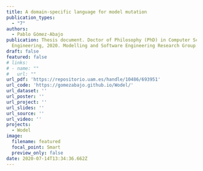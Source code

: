 ```yaml
---
title: A domain-specific language for model mutation
publication_types:
  - "7"
authors:
  - Pablo Gómez-Abajo
publication: Thesis document. Doctor of Philosophy (PhD) in Computer Science and
  Engineering, 2020. Modelling and Software Engineering Research Group. Universidad Autónoma de Madrid
draft: false
featured: false
# links:
# - name: ""
#   url: ""
url_pdf: 'https://repositorio.uam.es/handle/10486/693951'
url_code: 'https://gomezabajo.github.io/Wodel/'
url_dataset: ''
url_poster: ''
url_project: ''
url_slides: ''
url_source: ''
url_video: ''
projects:
  - Wodel
image:
  filename: featured
  focal_point: Smart
  preview_only: false
date: 2020-07-14T13:34:36.662Z
---
```

